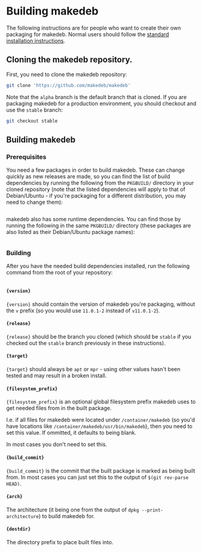 # Building makedeb
The following instructions are for people who want to create their own packaging for makedeb. Normal users should follow the [standard installation instructions](./README.md/#installing).

## Cloning the makedeb repository.
First, you need to clone the makedeb repository:

```sh
git clone 'https://github.com/makedeb/makedeb'
```

Note that the `alpha` branch is the default branch that is cloned. If you are packaging makedeb for a production environment, you should checkout and use the `stable` branch:

```sh
git checkout stable
```

## Building makedeb
### Prerequisites
You need a few packages in order to build makedeb. These can change quickly as new releases are made, so you can find the list of build dependencies by running the following from the `PKGBUILD/` directory in your cloned repository (note that the listed dependencies will apply to that of Debian/Ubuntu - if you're packaging for a different distribution, you may need to change them):

```. ./PKGBUILD/PKGBUILD; echo "${makedepends[@]}"
```

makedeb also has some runtime dependencies. You can find those by running the following in the same `PKGBUILD/` directory (these packages are also listed as their Debian/Ubuntu package names):


```. ./PKGBUILD/PKGBUILD; echo "${depends[@]}"
```

### Building
After you have the needed build dependencies installed, run the following command from the root of your repository:

```make build
```

#### `{version}`
`{version}` should contain the version of makedeb you're packaging, without the `v` prefix (so you would use `11.0.1-2` instead of `v11.0.1-2`).

#### `{release}`
`{release}` should be the branch you cloned (which should be `stable` if you checked out the `stable` branch previously in these instructions).

#### `{target}`
`{target}` should always be `apt` or `mpr` - using other values hasn't been tested and may result in a broken install.

#### `{filesystem_prefix}`
`{filesystem_prefix}` is an optional global filesystem prefix makedeb uses to get needed files from in the built package.

I.e. if all files for makedeb were located under `/container/makedeb` (so you'd have locations like `/container/makedeb/usr/bin/makedeb`), then you need to set this value. If ommitted, it defaults to being blank.

In most cases you don't need to set this.

#### `{build_commit}`
`{build_commit}` is the commit that the built package is marked as being built from. In most cases you can just set this to the output of `$(git rev-parse HEAD)`.

#### `{arch}`
The architecture (it being one from the output of `dpkg --print-architecture`) to build makedeb for.

#### `{destdir}`
The directory prefix to place built files into.
